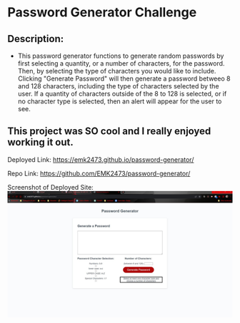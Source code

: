 # Password Generator Challenge

## Description:
- This password generator functions to generate random passwords by first selecting a quantity, or a number of characters, for the password. Then, by selecting the type of characters you would like to include. Clicking "Generate Password" will then generate a password betweeo 8 and 128 characters, including the type of characters selected by the user. If a quantity of characters outside of the 8 to 128 is selected, or if no character type is selected, then an alert will appear for the user to see.

## This project was SO cool and I really enjoyed working it out.

Deployed Link: https://emk2473.github.io/password-generator/

Repo Link: https://github.com/EMK2473/password-generator/

Screenshot of Deployed Site:
![Alt text](./Assets/Password-Generator-Final.jpg)
